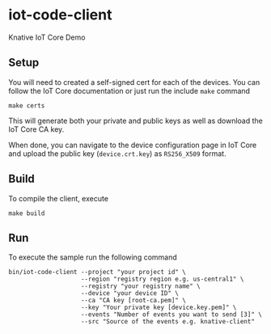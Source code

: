 # iot-code-client

Knative IoT Core Demo

## Setup

You will need to created a self-signed cert for each of the devices. You can follow the IoT Core documentation or just run the include `make` command

```shell
make certs
```

This will generate both your private and public keys as well as download the IoT Core CA key.

When done, you can navigate to the device configuration page in IoT Core and upload the public key (`device.crt.key`) as `RS256_X509` format.


## Build

To compile the client, execute

```shell
make build
```

## Run

To execute the sample run the following command

```shell
bin/iot-code-client --project "your project id" \
                    --region "registry region e.g. us-central1" \
                    --registry "your registry name" \
				    --device "your device ID" \
                    --ca "CA key [root-ca.pem]" \
                    --key "Your private key [device.key.pem]" \
				    --events "Number of events you want to send [3]" \
                    --src "Source of the events e.g. knative-client"

```
